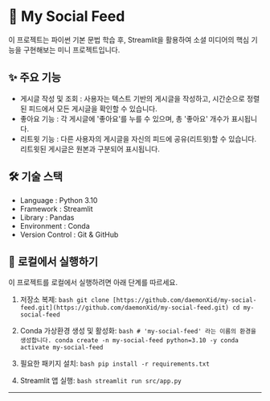 # 🍜 My Social Feed

이 프로젝트는 파이썬 기본 문법 학습 후, Streamlit을 활용하여 소셜 미디어의 핵심 기능을 구현해보는 미니 프로젝트입니다.

## ✨ 주요 기능

-    게시글 작성 및 조회 : 사용자는 텍스트 기반의 게시글을 작성하고, 시간순으로 정렬된 피드에서 모든 게시글을 확인할 수 있습니다.
-    좋아요 기능 : 각 게시글에 '좋아요'를 누를 수 있으며, 총 '좋아요' 개수가 표시됩니다.
-    리트윗 기능 : 다른 사용자의 게시글을 자신의 피드에 공유(리트윗)할 수 있습니다. 리트윗된 게시글은 원본과 구분되어 표시됩니다.

## 🛠️ 기술 스택

-    Language : Python 3.10
-    Framework : Streamlit
-    Library : Pandas
-    Environment : Conda
-    Version Control : Git & GitHub

## 🚀 로컬에서 실행하기

이 프로젝트를 로컬에서 실행하려면 아래 단계를 따르세요.

1.   저장소 복제: 
    ```bash
    git clone [https://github.com/daemonXid/my-social-feed.git](https://github.com/daemonXid/my-social-feed.git)
    cd my-social-feed
    ```

2.   Conda 가상환경 생성 및 활성화: 
    ```bash
    # 'my-social-feed' 라는 이름의 환경을 생성합니다.
    conda create -n my-social-feed python=3.10 -y
    conda activate my-social-feed
    ```

3.   필요한 패키지 설치: 
    ```bash
    pip install -r requirements.txt
    ```

4.   Streamlit 앱 실행: 
    ```bash
    streamlit run src/app.py
    ```

---